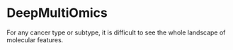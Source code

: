 # DeepMultiOmics
For any cancer type or subtype, it is difficult to see the whole landscape of molecular features.
